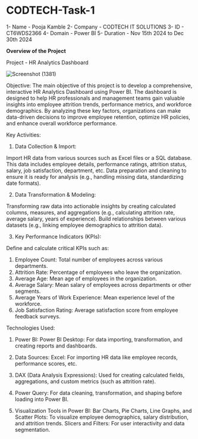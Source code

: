 # CODTECH-Task-1

1- Name - Pooja Kamble
2- Company - CODTECH IT SOLUTIONS
3- ID - CT6WDS2366
4- Domain - Power BI
5- Duration - Nov 15th 2024 to Dec 30th 2024

**Overview of the Project**

Project - HR Analytics Dashboard


![Screenshot (1381)](https://github.com/user-attachments/assets/0ddc7d83-c8f0-4112-a5b9-00ed632056bd)



Objective:
The main objective of this project is to develop a comprehensive, interactive HR Analytics Dashboard using Power BI. The dashboard is designed to help HR professionals and management teams gain valuable insights into employee attrition trends, performance metrics, and workforce demographics. By analyzing these key factors, organizations can make data-driven decisions to improve employee retention, optimize HR policies, and enhance overall workforce performance.

Key Activities:
1. Data Collection & Import:

Import HR data from various sources such as Excel files or a SQL database. This data includes employee details, performance ratings, attrition status, salary, job satisfaction, department, etc.
Data preparation and cleaning to ensure it is ready for analysis (e.g., handling missing data, standardizing date formats).

2. Data Transformation & Modeling:

Transforming raw data into actionable insights by creating calculated columns, measures, and aggregations (e.g., calculating attrition rate, average salary, years of experience).
Build relationships between various datasets (e.g., linking employee demographics to attrition data).

3. Key Performance Indicators (KPIs):

Define and calculate critical KPIs such as:
1) Employee Count: Total number of employees across various departments.
2) Attrition Rate: Percentage of employees who leave the organization.
3) Average Age: Mean age of employees in the organization.
4) Average Salary: Mean salary of employees across departments or other segments.
5) Average Years of Work Experience: Mean experience level of the workforce.
6) Job Satisfaction Rating: Average satisfaction score from employee feedback surveys.
   
Technologies Used:

1. Power BI:
Power BI Desktop: For data importing, transformation, and creating reports and dashboards.

2. Data Sources:
Excel: For importing HR data like employee records, performance scores, etc.

3. DAX (Data Analysis Expressions):
Used for creating calculated fields, aggregations, and custom metrics (such as attrition rate).

4. Power Query:
For data cleaning, transformation, and shaping before loading into Power BI.

5. Visualization Tools in Power BI:
Bar Charts, Pie Charts, Line Graphs, and Scatter Plots: To visualize employee demographics, salary distribution, and attrition trends.
Slicers and Filters: For user interactivity and data segmentation.

